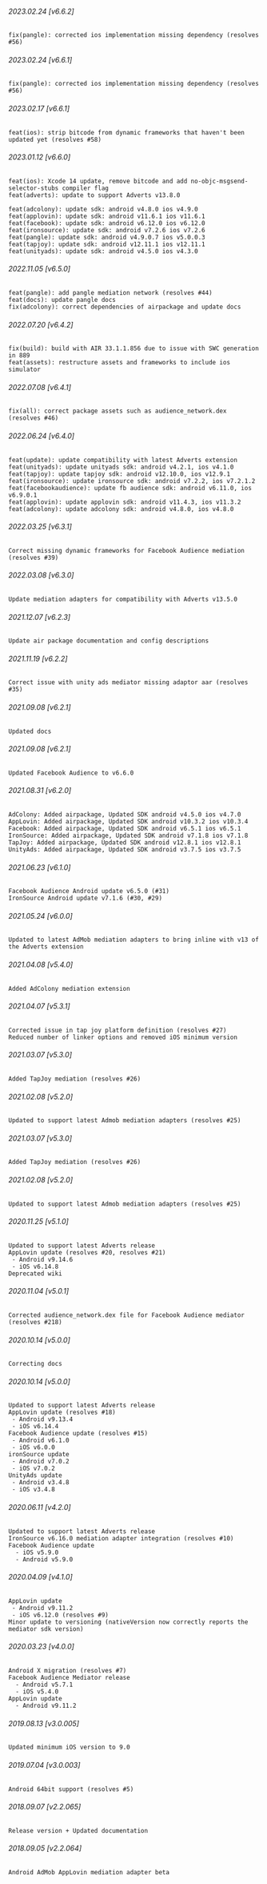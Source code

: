 ###### 2023.02.24 [v6.6.2]

```
fix(pangle): corrected ios implementation missing dependency (resolves #56)
```

###### 2023.02.24 [v6.6.1]

```
fix(pangle): corrected ios implementation missing dependency (resolves #56)
```

###### 2023.02.17 [v6.6.1]

```
feat(ios): strip bitcode from dynamic frameworks that haven't been updated yet (resolves #58) 
```

###### 2023.01.12 [v6.6.0]

```
feat(ios): Xcode 14 update, remove bitcode and add no-objc-msgsend-selector-stubs compiler flag 
feat(adverts): update to support Adverts v13.8.0

feat(adcolony): update sdk: android v4.8.0 ios v4.9.0
feat(applovin): update sdk: android v11.6.1 ios v11.6.1
feat(facebook): update sdk: android v6.12.0 ios v6.12.0
feat(ironsource): update sdk: android v7.2.6 ios v7.2.6
feat(pangle): update sdk: android v4.9.0.7 ios v5.0.0.3
feat(tapjoy): update sdk: android v12.11.1 ios v12.11.1
feat(unityads): update sdk: android v4.5.0 ios v4.3.0
```

###### 2022.11.05 [v6.5.0]

```
feat(pangle): add pangle mediation network (resolves #44)
feat(docs): update pangle docs
fix(adcolony): correct dependencies of airpackage and update docs
```

###### 2022.07.20 [v6.4.2]

```
fix(build): build with AIR 33.1.1.856 due to issue with SWC generation in 889
feat(assets): restructure assets and frameworks to include ios simulator
```

###### 2022.07.08 [v6.4.1]

```
fix(all): correct package assets such as audience_network.dex (resolves #46)
```

###### 2022.06.24 [v6.4.0]

```
feat(update): update compatibility with latest Adverts extension
feat(unityads): update unityads sdk: android v4.2.1, ios v4.1.0
feat(tapjoy): update tapjoy sdk: android v12.10.0, ios v12.9.1
feat(ironsource): update ironsource sdk: android v7.2.2, ios v7.2.1.2
feat(facebookaudience): update fb audience sdk: android v6.11.0, ios v6.9.0.1
feat(applovin): update applovin sdk: android v11.4.3, ios v11.3.2
feat(adcolony): update adcolony sdk: android v4.8.0, ios v4.8.0
```

###### 2022.03.25 [v6.3.1]

```
Correct missing dynamic frameworks for Facebook Audience mediation (resolves #39)
```

###### 2022.03.08 [v6.3.0]

```
Update mediation adapters for compatibility with Adverts v13.5.0
```

###### 2021.12.07 [v6.2.3]

```
Update air package documentation and config descriptions
```

###### 2021.11.19 [v6.2.2]

```
Correct issue with unity ads mediator missing adaptor aar (resolves #35)
```



###### 2021.09.08 [v6.2.1]

```
Updated docs
```

###### 2021.09.08 [v6.2.1]

```
Updated Facebook Audience to v6.6.0
```

###### 2021.08.31 [v6.2.0]

```
AdColony: Added airpackage, Updated SDK android v4.5.0 ios v4.7.0
AppLovin: Added airpackage, Updated SDK android v10.3.2 ios v10.3.4
Facebook: Added airpackage, Updated SDK android v6.5.1 ios v6.5.1
IronSource: Added airpackage, Updated SDK android v7.1.8 ios v7.1.8
TapJoy: Added airpackage, Updated SDK android v12.8.1 ios v12.8.1
UnityAds: Added airpackage, Updated SDK android v3.7.5 ios v3.7.5
```



###### 2021.06.23 [v6.1.0]

```
Facebook Audience Android update v6.5.0 (#31)
IronSource Android update v7.1.6 (#30, #29)
```


###### 2021.05.24 [v6.0.0]

```
Updated to latest AdMob mediation adapters to bring inline with v13 of the Adverts extension
```


###### 2021.04.08 [v5.4.0]

```
Added AdColony mediation extension
```


###### 2021.04.07 [v5.3.1]

```
Corrected issue in tap joy platform definition (resolves #27)
Reduced number of linker options and removed iOS minimum version
```


###### 2021.03.07 [v5.3.0]

```
Added TapJoy mediation (resolves #26)
```


###### 2021.02.08 [v5.2.0]

```
Updated to support latest Admob mediation adapters (resolves #25)
```


###### 2021.03.07 [v5.3.0]

```
Added TapJoy mediation (resolves #26)
```


###### 2021.02.08 [v5.2.0]

```
Updated to support latest Admob mediation adapters (resolves #25)
```


###### 2020.11.25 [v5.1.0]

```
Updated to support latest Adverts release
AppLovin update (resolves #20, resolves #21)
 - Android v9.14.6
 - iOS v6.14.8
Deprecated wiki
```


###### 2020.11.04 [v5.0.1]

```
Corrected audience_network.dex file for Facebook Audience mediator (resolves #218)
```


###### 2020.10.14 [v5.0.0]

```
Correcting docs
```


###### 2020.10.14 [v5.0.0]

```
Updated to support latest Adverts release
AppLovin update (resolves #18)
 - Android v9.13.4
 - iOS v6.14.4
Facebook Audience update (resolves #15)
 - Android v6.1.0
 - iOS v6.0.0
ironSource update
 - Android v7.0.2
 - iOS v7.0.2
UnityAds update
 - Android v3.4.8
 - iOS v3.4.8
```


###### 2020.06.11 [v4.2.0]

```
Updated to support latest Adverts release
IronSource v6.16.0 mediation adapter integration (resolves #10)
Facebook Audience update
  - iOS v5.9.0
  - Android v5.9.0
```


###### 2020.04.09 [v4.1.0]

```
AppLovin update
 - Android v9.11.2
 - iOS v6.12.0 (resolves #9)
Minor update to versioning (nativeVersion now correctly reports the mediator sdk version)
```


###### 2020.03.23 [v4.0.0]

```
Android X migration (resolves #7)
Facebook Audience Mediator release
  - Android v5.7.1
  - iOS v5.4.0
AppLovin update
  - Android v9.11.2

```


###### 2019.08.13 [v3.0.005]

```
Updated minimum iOS version to 9.0
```


###### 2019.07.04 [v3.0.003]

```
Android 64bit support (resolves #5)
```


###### 2018.09.07 [v2.2.065]

```
Release version + Updated documentation
```


###### 2018.09.05 [v2.2.064]

```
Android AdMob AppLovin mediation adapter beta
```
